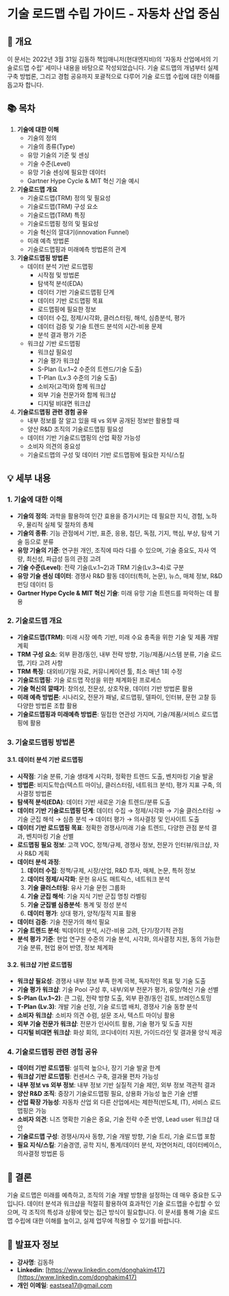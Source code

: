 # 기술 로드맵 수립 가이드 - 자동차 산업 중심

## 📌 개요

이 문서는 2022년 3월 31일 김동하 책임매니저(현대엔지비)의 '자동차 산업에서의 기술로드맵 수립' 세미나 내용을 바탕으로 작성되었습니다. 기술 로드맵의 개념부터 실제 구축 방법론, 그리고 경험 공유까지 포괄적으로 다루어 기술 로드맵 수립에 대한 이해를 돕고자 합니다.

## 📚 목차

1.  **기술에 대한 이해**
    *   기술의 정의
    *   기술의 종류(Type)
    *   유망 기술의 기준 및 센싱
    *   기술 수준(Level)
    *   유망 기술 센싱에 필요한 데이터
    *   Gartner Hype Cycle & MIT 혁신 기술 예시
2.  **기술로드맵 개요**
    *   기술로드맵(TRM) 정의 및 필요성
    *   기술로드맵(TRM) 구성 요소
    *   기술로드맵(TRM) 특징
    *   기술로드맵핑 정의 및 필요성
    *   기술 혁신의 깔대기(innovation Funnel)
    *   미래 예측 방법론
    *   기술로드맵핑과 미래예측 방법론의 관계
3.  **기술로드맵핑 방법론**
    *   데이터 분석 기반 로드맵핑
        *   시작점 및 방법론
        *   탐색적 분석(EDA)
        *   데이터 기반 기술로드맵핑 단계
        *   데이터 기반 로드맵핑 목표
        *   로드맵핑에 필요한 정보
        *   데이터 수집, 정제/시각화, 클러스터링, 해석, 심층분석, 평가
        *   데이터 검증 및 기술 트렌드 분석의 시간-비용 문제
        *   분석 결과 평가 기준
    *   워크샵 기반 로드맵핑
        *   워크샵 필요성
        *   기술 평가 워크샵
        *   S-Plan (Lv.1~2 수준의 트렌드/기술 도출)
        *   T-Plan (Lv.3 수준의 기술 도출)
        *   소비자(고객)와 함께 워크샵
        *   외부 기술 전문가와 함께 워크샵
        *   디지털 비대면 워크샵
4.  **기술로드맵핑 관련 경험 공유**
    *   내부 정보를 잘 알고 있을 때 vs 외부 공개된 정보만 활용할 때
    *   양산 R&D 조직의 기술로드맵핑 필요성
    *   데이터 기반 기술로드맵핑의 산업 확장 가능성
    *   소비자 의견의 중요성
    *   기술로드맵의 구성 및 데이터 기반 로드맵핑에 필요한 지식/스킬

## 💡 세부 내용

### 1. 기술에 대한 이해

*   **기술의 정의**: 과학을 활용하여 인간 효용을 증가시키는 데 필요한 지식, 경험, 노하우, 물리적 실체 및 절차의 총체
*   **기술의 종류**: 기능 관점에서 기반, 표준, 응용, 첨단, 독점, 기지, 핵심, 부상, 탐색 기술 등으로 분류
*   **유망 기술의 기준**: 연구원 개인, 조직에 따라 다를 수 있으며, 기술 중요도, 자사 역량, 최신성, 파급성 등의 관점 고려
*   **기술 수준(Level)**: 전략 기술(Lv.1~2)과 TRM 기술(Lv.3~4)로 구분
*   **유망 기술 센싱 데이터**: 경쟁사 R&D 활동 데이터(특허, 논문), 뉴스, 매체 정보, R&D 펀딩 데이터 등
*   **Gartner Hype Cycle & MIT 혁신 기술**: 미래 유망 기술 트렌드를 파악하는 데 활용

### 2. 기술로드맵 개요

*   **기술로드맵(TRM)**: 미래 시장 예측 기반, 미래 수요 충족을 위한 기술 및 제품 개발 계획
*   **TRM 구성 요소**: 외부 환경/동인, 내부 전략 방향, 기능/제품/시스템 분류, 기술 로드맵, 기타 고려 사항
*   **TRM 특징**: 대외비/기밀 자료, 커뮤니케이션 툴, 최소 매년 1회 수정
*   **기술로드맵핑**: 기술 로드맵 작성을 위한 체계화된 프로세스
*   **기술 혁신의 깔때기**: 창의성, 전문성, 상호작용, 데이터 기반 방법론 활용
*   **미래 예측 방법론**: 시나리오, 전문가 패널, 로드맵핑, 델파이, 인터뷰, 문헌 고찰 등 다양한 방법론 조합 활용
*   **기술로드맵핑과 미래예측 방법론**: 밀접한 연관성 가지며, 기술/제품/서비스 로드맵핑에 활용

### 3. 기술로드맵핑 방법론

#### 3.1. 데이터 분석 기반 로드맵핑

*   **시작점**: 기술 분류, 기술 생태계 시각화, 정확한 트렌드 도출, 벤치마킹 기술 발굴
*   **방법론**: 비지도학습(텍스트 마이닝, 클러스터링, 네트워크 분석), 평가 지표 구축, 의사결정 방법론
*   **탐색적 분석(EDA)**: 데이터 기반 새로운 기술 트렌드/분류 도출
*   **데이터 기반 기술로드맵핑 단계**: 데이터 수집 → 정제/시각화 → 기술 클러스터링 → 기술 군집 해석 → 심층 분석 → 데이터 평가 → 의사결정 및 인사이트 도출
*   **데이터 기반 로드맵핑 목표**: 정확한 경쟁사/미래 기술 트렌드, 다양한 관점 분석 결과, 벤치마킹 기술 선별
*   **로드맵핑 필요 정보**: 고객 VOC, 정책/규제, 경쟁사 정보, 전문가 인터뷰/워크샵, 자사 R&D 계획
*   **데이터 분석 과정**:
    1.  **데이터 수집**: 정책/규제, 시장/산업, R&D 투자, 매체, 논문, 특허 정보
    2.  **데이터 정제/시각화**: 문헌 유사도 매트릭스, 네트워크 분석
    3.  **기술 클러스터링**: 유사 기술 문헌 그룹화
    4.  **기술 군집 해석**: 기술 지식 기반 군집 명칭 라벨링
    5.  **기술 군집별 심층분석**: 통계 및 정성 분석
    6.  **데이터 평가**: 상대 평가, 양적/질적 지표 활용
*   **데이터 검증**: 기술 전문가의 해석 필요
*   **기술 트렌드 분석**: 빅데이터 분석, 시간-비용 고려, 단기/장기적 관점
*   **분석 평가 기준**: 현업 연구원 수준의 기술 분석, 시각화, 의사결정 지원, 동의 가능한 기술 분류, 현업 용어 반영, 정보 체계화

#### 3.2. 워크샵 기반 로드맵핑

*   **워크샵 필요성**: 경쟁사 내부 정보 부족 한계 극복, 독자적인 목표 및 기술 도출
*   **기술 평가 워크샵**: 기술 Pool 구성 후, 내부/외부 전문가 평가, 유망/혁신 기술 선별
*   **S-Plan (Lv.1~2)**: 큰 그림, 전략 방향 도출, 외부 환경/동인 검토, 브레인스토밍
*   **T-Plan (Lv.3)**: 개발 기술 선정, 기술 로드맵 배치, 경쟁사 기술 동향 분석
*   **소비자 워크샵**: 소비자 의견 수렴, 설문 조사, 텍스트 마이닝 활용
*   **외부 기술 전문가 워크샵**: 전문가 인사이트 활용, 기술 평가 및 도출 지원
*   **디지털 비대면 워크샵**: 화상 회의, 코디네이터 지원, 가이드라인 및 결과물 양식 제공

### 4. 기술로드맵핑 관련 경험 공유

*   **데이터 기반 로드맵핑**: 설득력 높으나, 장기 기술 발굴 한계
*   **워크샵 기반 로드맵핑**: 컨센서스 구축, 결과물 편차 가능성
*   **내부 정보 vs 외부 정보**: 내부 정보 기반 실질적 기술 제안, 외부 정보 객관적 결과
*   **양산 R&D 조직**: 중장기 기술로드맵핑 필요, 상용화 가능성 높은 기술 선별
*   **산업 확장 가능성**: 자동차 산업 외 다른 산업에서는 제한적(반도체, IT), 서비스 로드맵핑은 가능
*   **소비자 의견**: 니즈 명확한 기술은 중요, 기술 전략 수준 반영, Lead user 워크샵 대안
*   **기술로드맵 구성**: 경쟁사/자사 동향, 기술 개발 방향, 기술 트리, 기술 로드맵 포함
*   **필요 지식/스킬**: 기술경영, 공학 지식, 통계/데이터 분석, 자연어처리, 데이터베이스, 의사결정 방법론 등

## 📝 결론

기술 로드맵은 미래를 예측하고, 조직의 기술 개발 방향을 설정하는 데 매우 중요한 도구입니다. 데이터 분석과 워크샵을 적절히 활용하여 효과적인 기술 로드맵을 수립할 수 있으며, 각 조직의 특성과 상황에 맞는 접근 방식이 필요합니다. 이 문서를 통해 기술 로드맵 수립에 대한 이해를 높이고, 실제 업무에 적용할 수 있기를 바랍니다.

## 🔗 발표자 정보

*   **강사명**: 김동하
*   **Linkedin**: [https://www.linkedin.com/donghakim417](https://www.linkedin.com/donghakim417)
*   **개인 이메일**: eastsea17@gmail.com
